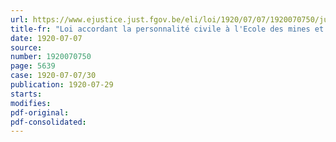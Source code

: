 ```yaml
---
url: https://www.ejustice.just.fgov.be/eli/loi/1920/07/07/1920070750/justel
title-fr: "Loi accordant la personnalité civile à l'Ecole des mines et de métallurgie, faculté technique de la province de Hainaut, à Mons"
date: 1920-07-07
source:
number: 1920070750
page: 5639
case: 1920-07-07/30
publication: 1920-07-29
starts:
modifies:
pdf-original:
pdf-consolidated:
---
```


